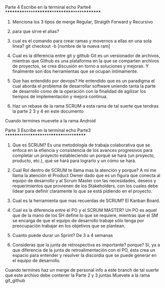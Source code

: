 Parte 4
Escribe en la terminal
echo Parte4 \***\*\*\*\*\*\*\***\*\*\*\*\***\*\*\*\*\*\*\***\*\***\*\*\*\*\*\*\***\*\*\*\*\***\*\*\*\*\*\*\***

1. Menciona los 3 tipos de merge
   Regular, Straigth Forward y Recursivo
2. para que sirve el alias?

3. cual es el comando para crear ramas y movernos a ellas en una sola linea?
   git checkout -b [nombre de la nueva ram]

4. Cual es la diferencia entre git y github
   Git es un versionador de archivos, mientras que Github es una plataforma en la que se comparten archivos de proyectos, se crea discusión en torno a soluciones y mejoras. Y finalmente son dos herramientas que se ocupan íntimamente.

5. Que has entendido por devops?
   He entendido que es un paradigma el cual aborda el problema de desarrollar software uniendo tanta la parte de desarrollo como de la operación con la finalidad de agilizar los tiempos de implementación y mejora continua.

6. Haz un rebase de la rama SCRUM a esta rama
   de tal suerte que tendras la parte 2 3 y 4 en este documento

Cuando termines muevete a la rama Android

Parte 3
Escribe en la terminal
echo Parte3 \***\*\*\*\*\***\*\*\*\*\***\*\*\*\*\***\*\*\*\***\*\*\*\*\***\*\*\*\*\***\*\*\*\*\***

1. Que es SCRUM?
   Es una metodología de trabaja colaborativa que se enfoca en la efiencia y consistencia de los avances progresivos para completar un proyecto estableciendo un porqué se hará (un proyecto, producto, etc.), qué se hará para lograrlo y un cómo se hará.

2. Cual Rol dentro de SCRUM te llama mas la atención y porque?
   A mí me llama la atención el Product Owner dado que es un figura que conecta al equipo de desarrollo y al Scrum Master con las necesidades, deseos y requerimientos que provienen de los Stakeholders, con los cuales debe lidear para definir claramente lo que se está pidiendo en el proyecto.

3. Cual es la herramienta que mas recuerdas de SCRUM?
   El Kanban Board.

4. Cual es la diferencia entre el PO y el SCRUM MASTER?
   Un PO es aquel que de la mano de los SH define lo que se requiere, mientras que el SM se encarga de que el equipo de desarrollo trabaje sólo tenga por preocupación trabajar en los objetivos que se plantean.

5. Cuanto puede durar un Sprint?
   De 3 a 4 semanas

6. Consideras que la junta de retrospectiva es importante? porque?
   Sí, ya a que diferencia de la junta de retroalimentación con el PO, ésta crea un espacio para entender y resolver la discordia que se puede generar en el equipo de desarrollo.

Cuando termines haz un merge de personal info a este branch
de tal suerte que este archivo debe contener la Parte 2 y 3 juntas
Muevete a la rama git_github

